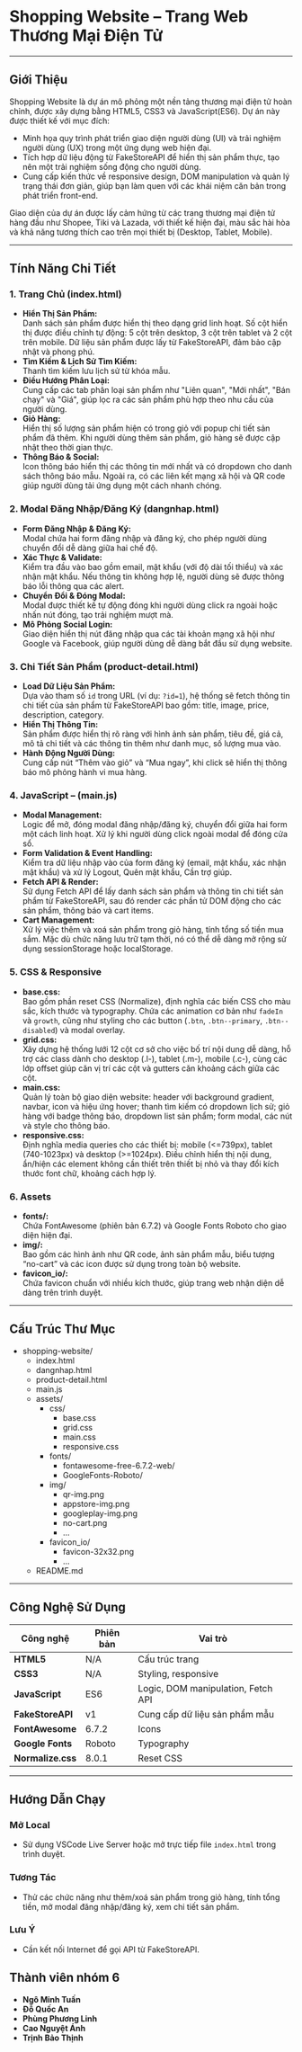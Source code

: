 # Shopping Website – Trang Web Thương Mại Điện Tử

---

##  Giới Thiệu

Shopping Website là dự án mô phỏng một nền tảng thương mại điện tử hoàn chỉnh, được xây dựng bằng HTML5, CSS3 và JavaScript(ES6). Dự án này được thiết kế với mục đích:

- Minh họa quy trình phát triển giao diện người dùng (UI) và trải nghiệm người dùng (UX) trong một ứng dụng web hiện đại.
- Tích hợp dữ liệu động từ FakeStoreAPI để hiển thị sản phẩm thực, tạo nên một trải nghiệm sống động cho người dùng.
- Cung cấp kiến thức về responsive design, DOM manipulation và quản lý trạng thái đơn giản, giúp bạn làm quen với các khái niệm căn bản trong phát triển front-end.

Giao diện của dự án được lấy cảm hứng từ các trang thương mại điện tử hàng đầu như Shopee, Tiki và Lazada, với thiết kế hiện đại, màu sắc hài hòa và khả năng tương thích cao trên mọi thiết bị (Desktop, Tablet, Mobile).

---

##  Tính Năng Chi Tiết

### 1. Trang Chủ (index.html)
- **Hiển Thị Sản Phẩm:**  
  Danh sách sản phẩm được hiển thị theo dạng grid linh hoạt. Số cột hiển thị được điều chỉnh tự động: 5 cột trên desktop, 3 cột trên tablet và 2 cột trên mobile. Dữ liệu sản phẩm được lấy từ FakeStoreAPI, đảm bảo cập nhật và phong phú.
- **Tìm Kiếm & Lịch Sử Tìm Kiếm:**  
  Thanh tìm kiếm lưu lịch sử từ khóa mẫu.
- **Điều Hướng Phân Loại:**  
  Cung cấp các tab phân loại sản phẩm như "Liên quan", "Mới nhất", "Bán chạy" và "Giá", giúp lọc ra các sản phẩm phù hợp theo nhu cầu của người dùng.
- **Giỏ Hàng:**  
  Hiển thị số lượng sản phẩm hiện có trong giỏ với popup chi tiết sản phẩm đã thêm. Khi người dùng thêm sản phẩm, giỏ hàng sẽ được cập nhật theo thời gian thực.
- **Thông Báo & Social:**  
  Icon thông báo hiển thị các thông tin mới nhất và có dropdown cho danh sách thông báo mẫu. Ngoài ra, có các liên kết mạng xã hội và QR code giúp người dùng tải ứng dụng một cách nhanh chóng.

### 2. Modal Đăng Nhập/Đăng Ký (dangnhap.html)
- **Form Đăng Nhập & Đăng Ký:**  
  Modal chứa hai form đăng nhập và đăng ký, cho phép người dùng chuyển đổi dễ dàng giữa hai chế độ.
- **Xác Thực & Validate:**  
  Kiểm tra đầu vào bao gồm email, mật khẩu (với độ dài tối thiểu) và xác nhận mật khẩu. Nếu thông tin không hợp lệ, người dùng sẽ được thông báo lỗi thông qua các alert.
- **Chuyển Đổi & Đóng Modal:**  
  Modal được thiết kế tự động đóng khi người dùng click ra ngoài hoặc nhấn nút đóng, tạo trải nghiệm mượt mà.
- **Mô Phỏng Social Login:**  
  Giao diện hiển thị nút đăng nhập qua các tài khoản mạng xã hội như Google và Facebook, giúp người dùng dễ dàng bắt đầu sử dụng website.

### 3. Chi Tiết Sản Phẩm (product-detail.html)
- **Load Dữ Liệu Sản Phẩm:**  
  Dựa vào tham số `id` trong URL (ví dụ: `?id=1`), hệ thống sẽ fetch thông tin chi tiết của sản phẩm từ FakeStoreAPI bao gồm: title, image, price, description, category.
- **Hiển Thị Thông Tin:**  
  Sản phẩm được hiển thị rõ ràng với hình ảnh sản phẩm, tiêu đề, giá cả, mô tả chi tiết và các thông tin thêm như danh mục, số lượng mua vào.
- **Hành Động Người Dùng:**  
  Cung cấp nút “Thêm vào giỏ” và “Mua ngay”, khi click sẽ hiển thị thông báo mô phỏng hành vi mua hàng. 

### 4. JavaScript – (main.js)
- **Modal Management:**  
  Logic để mở, đóng modal đăng nhập/đăng ký, chuyển đổi giữa hai form một cách linh hoạt. Xử lý khi người dùng click ngoài modal để đóng cửa sổ.
- **Form Validation & Event Handling:**  
  Kiểm tra dữ liệu nhập vào của form đăng ký (email, mật khẩu, xác nhận mật khẩu) và xử lý Logout, Quên mật khẩu, Cần trợ giúp.
- **Fetch API & Render:**  
  Sử dụng Fetch API để lấy danh sách sản phẩm và thông tin chi tiết sản phẩm từ FakeStoreAPI, sau đó render các phần tử DOM động cho các sản phẩm, thông báo và cart items.
- **Cart Management:**  
  Xử lý việc thêm và xoá sản phẩm trong giỏ hàng, tính tổng số tiền mua sắm. Mặc dù chức năng lưu trữ tạm thời, nó có thể dễ dàng mở rộng sử dụng sessionStorage hoặc localStorage.

### 5. CSS & Responsive
- **base.css:**  
  Bao gồm phần reset CSS (Normalize), định nghĩa các biến CSS cho màu sắc, kích thước và typography. Chứa các animation cơ bản như `fadeIn` và `growth`, cũng như styling cho các button (`.btn`, `.btn--primary`, `.btn--disabled`) và modal overlay.
- **grid.css:**  
  Xây dựng hệ thống lưới 12 cột cơ sở cho việc bố trí nội dung dễ dàng, hỗ trợ các class dành cho desktop (.l-), tablet (.m-), mobile (.c-), cùng các lớp offset giúp căn vị trí các cột và gutters căn khoảng cách giữa các cột.
- **main.css:**  
  Quản lý toàn bộ giao diện website: header với background gradient, navbar, icon và hiệu ứng hover; thanh tìm kiếm có dropdown lịch sử; giỏ hàng với badge thông báo, dropdown list sản phẩm; form modal, các nút và style cho thông báo.
- **responsive.css:**  
  Định nghĩa media queries cho các thiết bị: mobile (<=739px), tablet (740-1023px) và desktop (>=1024px). Điều chỉnh hiển thị nội dung, ẩn/hiện các element không cần thiết trên thiết bị nhỏ và thay đổi kích thước font chữ, khoảng cách hợp lý.

### 6. Assets
- **fonts/:**  
  Chứa FontAwesome (phiên bản 6.7.2) và Google Fonts Roboto cho giao diện hiện đại.
- **img/:**  
  Bao gồm các hình ảnh như QR code, ảnh sản phẩm mẫu, biểu tượng “no-cart” và các icon được sử dụng trong toàn bộ website.
- **favicon_io/:**  
  Chứa favicon chuẩn với nhiều kích thước, giúp trang web nhận diện dễ dàng trên trình duyệt.

---

## Cấu Trúc Thư Mục

- shopping-website/
  - index.html
  - dangnhap.html
  - product-detail.html
  - main.js
  - assets/
    - css/
      - base.css
      - grid.css
      - main.css
      - responsive.css
    - fonts/
      - fontawesome-free-6.7.2-web/
      - GoogleFonts-Roboto/
    - img/
      - qr-img.png
      - appstore-img.png
      - googleplay-img.png
      - no-cart.png
      - ...
    - favicon_io/
      - favicon-32x32.png
      - ...
  - README.md

---

## Công Nghệ Sử Dụng

| Công nghệ          | Phiên bản | Vai trò                               |
|--------------------|-----------|---------------------------------------|
| **HTML5**          | N/A       | Cấu trúc trang                        |
| **CSS3**           | N/A       | Styling, responsive                   |
| **JavaScript**     | ES6       | Logic, DOM manipulation, Fetch API    |
| **FakeStoreAPI**   | v1        | Cung cấp dữ liệu sản phẩm mẫu         |
| **FontAwesome**    | 6.7.2     | Icons                                 |
| **Google Fonts**   | Roboto    | Typography                            |
| **Normalize.css**  | 8.0.1     | Reset CSS                             |

---

## Hướng Dẫn  Chạy

### Mở Local

- Sử dụng VSCode Live Server hoặc mở trực tiếp file `index.html` trong trình duyệt.

### Tương Tác

- Thử các chức năng như thêm/xoá sản phẩm trong giỏ hàng, tính tổng tiền, mở modal đăng nhập/đăng ký, xem chi tiết sản phẩm.

### Lưu Ý

- Cần kết nối Internet để gọi API từ FakeStoreAPI.

## Thành viên nhóm 6

- **Ngô Minh Tuấn**
- **Đỗ Quốc An**
- **Phùng Phương Linh**
- **Cao Nguyệt Ánh**
- **Trịnh Bảo Thịnh**

